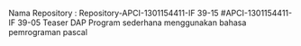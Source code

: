 Nama Repository : Repository-APCI-1301154411-IF 39-15
#APCI-1301154411-IF 39-05
Teaser DAP 
Program sederhana menggunakan bahasa pemrograman pascal
